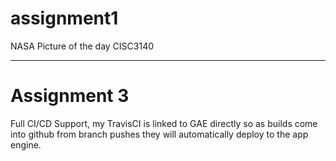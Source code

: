 # assignment1
NASA Picture of the day CISC3140

-----
# Assignment 3

Full CI/CD Support, my TravisCI is linked to GAE directly so as builds come into github from branch pushes they will automatically deploy to the app engine.
